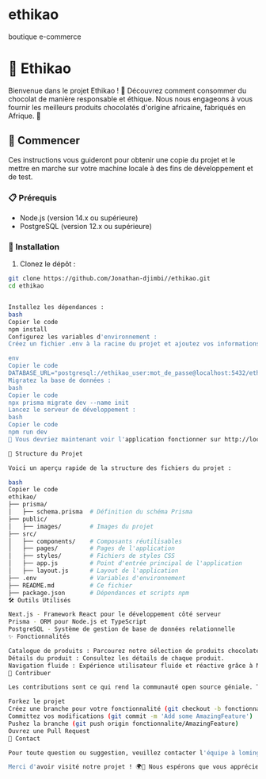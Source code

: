 # ethikao
boutique e-commerce 
# 🌱 Ethikao

Bienvenue dans le projet Ethikao ! 🎉 Découvrez comment consommer du chocolat de manière responsable et éthique. Nous nous engageons à vous fournir les meilleurs produits chocolatés d'origine africaine, fabriqués en Afrique. 🍫

## 🚀 Commencer

Ces instructions vous guideront pour obtenir une copie du projet et le mettre en marche sur votre machine locale à des fins de développement et de test.

### 📋 Prérequis

- Node.js (version 14.x ou supérieure)
- PostgreSQL (version 12.x ou supérieure)

### 🔧 Installation

1. Clonez le dépôt :

```bash
git clone https://github.com/Jonathan-djimbi//ethikao.git
cd ethikao


Installez les dépendances :
bash
Copier le code
npm install
Configurez les variables d'environnement :
Créez un fichier .env à la racine du projet et ajoutez vos informations de connexion à la base de données :

env
Copier le code
DATABASE_URL="postgresql://ethikao_user:mot_de_passe@localhost:5432/ethikao"
Migratez la base de données :
bash
Copier le code
npx prisma migrate dev --name init
Lancez le serveur de développement :
bash
Copier le code
npm run dev
🌟 Vous devriez maintenant voir l'application fonctionner sur http://localhost:3000 !

📂 Structure du Projet

Voici un aperçu rapide de la structure des fichiers du projet :

bash
Copier le code
ethikao/
├── prisma/
│   ├── schema.prisma  # Définition du schéma Prisma
├── public/
│   ├── images/        # Images du projet
├── src/
│   ├── components/    # Composants réutilisables
│   ├── pages/         # Pages de l'application
│   ├── styles/        # Fichiers de styles CSS
│   ├── app.js         # Point d'entrée principal de l'application
│   ├── layout.js      # Layout de l'application
├── .env               # Variables d'environnement
├── README.md          # Ce fichier
├── package.json       # Dépendances et scripts npm
🛠️ Outils Utilisés

Next.js - Framework React pour le développement côté serveur
Prisma - ORM pour Node.js et TypeScript
PostgreSQL - Système de gestion de base de données relationnelle
✨ Fonctionnalités

Catalogue de produits : Parcourez notre sélection de produits chocolatés.
Détails du produit : Consultez les détails de chaque produit.
Navigation fluide : Expérience utilisateur fluide et réactive grâce à Next.js.
🤝 Contribuer

Les contributions sont ce qui rend la communauté open source géniale. Toute contribution que vous ferez sera grandement appréciée.

Forkez le projet
Créez une branche pour votre fonctionnalité (git checkout -b fonctionnalite/AmazingFeature)
Committez vos modifications (git commit -m 'Add some AmazingFeature')
Pushez la branche (git push origin fonctionnalite/AmazingFeature)
Ouvrez une Pull Request
📧 Contact

Pour toute question ou suggestion, veuillez contacter l'équipe à lomingo@icloud.com

Merci d'avoir visité notre projet ! 🌍💚 Nous espérons que vous apprécierez travailler avec Ethikao autant que nous aimons le développer.

